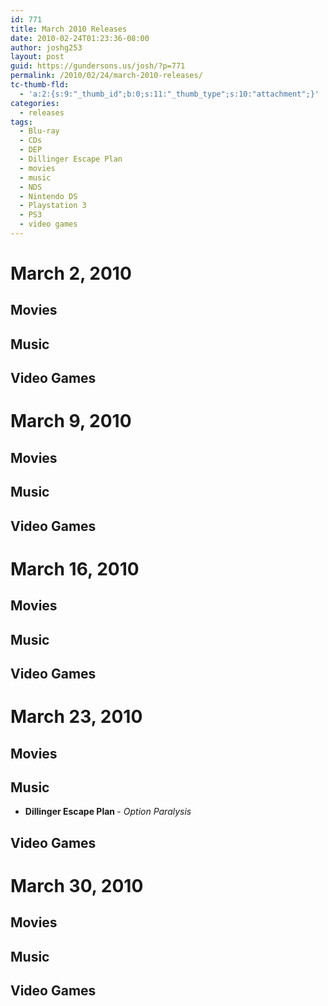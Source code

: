 ```yaml
---
id: 771
title: March 2010 Releases
date: 2010-02-24T01:23:36-08:00
author: joshg253
layout: post
guid: https://gundersons.us/josh/?p=771
permalink: /2010/02/24/march-2010-releases/
tc-thumb-fld:
  - 'a:2:{s:9:"_thumb_id";b:0;s:11:"_thumb_type";s:10:"attachment";}'
categories:
  - releases
tags:
  - Blu-ray
  - CDs
  - DEP
  - Dillinger Escape Plan
  - movies
  - music
  - NDS
  - Nintendo DS
  - Playstation 3
  - PS3
  - video games
---
```

<h1>March 2, 2010</h1>

<h2>Movies</h2>

<h2>Music</h2>

<h2>Video Games</h2>

<h1>March 9, 2010</h1>

<h2>Movies</h2>

<h2>Music</h2>

<h2>Video Games</h2>

<h1>March 16, 2010</h1>

<h2>Movies</h2>

<h2>Music</h2>

<h2>Video Games</h2>

<h1>March 23, 2010</h1>

<h2>Movies</h2>

<h2>Music</h2>

<ul>
    <li><strong>Dillinger Escape Plan </strong>- <em>Option Paralysis</em></li>
</ul>

<h2>Video Games</h2>

<h1>March 30, 2010</h1>

<h2>Movies</h2>

<h2>Music</h2>

<h2>Video Games</h2>